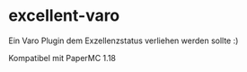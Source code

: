# excellent-varo
Ein Varo Plugin dem Exzellenzstatus verliehen werden sollte :)

Kompatibel mit PaperMC 1.18
